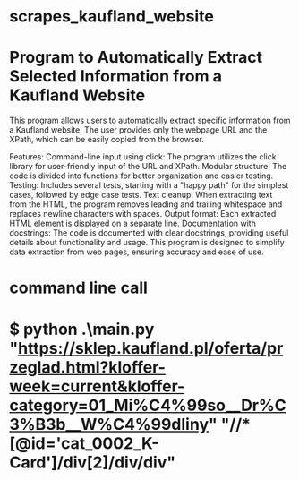 # scrapes_kaufland_website

# Program to Automatically Extract Selected Information from a Kaufland Website
This program allows users to automatically extract specific information from a Kaufland website. The user provides only the webpage URL and the XPath, which can be easily copied from the browser.

Features:
Command-line input using click: The program utilizes the click library for user-friendly input of the URL and XPath.
Modular structure: The code is divided into functions for better organization and easier testing.
Testing: Includes several tests, starting with a "happy path" for the simplest cases, followed by edge case tests.
Text cleanup: When extracting text from the HTML, the program removes leading and trailing whitespace and replaces newline characters with spaces.
Output format: Each extracted HTML element is displayed on a separate line.
Documentation with docstrings: The code is documented with clear docstrings, providing useful details about functionality and usage.
This program is designed to simplify data extraction from web pages, ensuring accuracy and ease of use.

# command line call
# $ python .\main.py "https://sklep.kaufland.pl/oferta/przeglad.html?kloffer-week=current&kloffer-category=01_Mi%C4%99so__Dr%C3%B3b__W%C4%99dliny" "//*[@id='cat_0002_K-Card']/div[2]/div/div"
